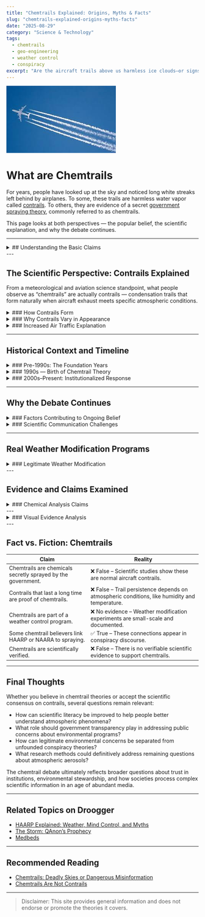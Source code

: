```yaml
---
title: "Chemtrails Explained: Origins, Myths & Facts"
slug: "chemtrails-explained-origins-myths-facts"
date: "2025-08-29"
category: "Science & Technology"
tags:
  - chemtrails
  - geo-engineering
  - weather control
  - conspiracy
excerpt: "Are the aircraft trails above us harmless ice clouds—or signs of secret chemical spraying? Explore the debate and the science behind the chemtrail controversy."
---
```

![contrails](/public/download.jpeg)
# What are Chemtrails

For years, people have looked up at the sky and noticed long white streaks left behind by airplanes. To some, these trails are harmless water vapor called [contrails](https://www.nasa.gov). To others, they are evidence of a secret [government spraying theory](https://archive.legmt.gov), commonly referred to as chemtrails.

This page looks at both perspectives — the popular belief, the scientific explanation, and why the debate continues.

---

<details>
<summary> ## Understanding the Basic Claims </summary>

The term “chemtrail” is a portmanteau of “chemical” and “trail,” first popularized in the late 1990s. Proponents of chemtrail theories argue that certain aircraft trails are not ordinary contrails, but rather evidence of deliberate chemical spraying programs conducted by governments or other organizations.

### Common Chemtrail Theory Claims

- **Agricultural Impact**: Allegations that chemicals are designed to affect crop growth or soil composition  
- **Weather Modification**: Some believe the trails are part of weather control programs designed to manipulate precipitation, temperature, or atmospheric conditions  
- **Population Control**: Theories suggest chemicals are being dispersed to affect human health or behavior  
- **Solar Radiation Management**: Claims that spraying is intended to reflect sunlight and combat climate change through geoengineering  

### Observable Differences Cited by Believers

Chemtrail proponents often point to several characteristics they claim distinguish chemtrails from normal contrails:

- Persistence: Trails that linger for hours rather than dissipating quickly  
- Spreading: Trails that expand and spread across the sky  
- Grid Patterns: Multiple aircraft creating intersecting trail patterns  
- On-Off Behavior: Trails that appear to start and stop abruptly  
- Color Variations: Trails that appear different colors under certain lighting conditions  

</details>
---

## The Scientific Perspective: Contrails Explained

From a meteorological and aviation science standpoint, what people observe as “chemtrails” are actually contrails — condensation trails that form naturally when aircraft exhaust meets specific atmospheric conditions.

<details>
<summary>### How Contrails Form</summary>

Contrails are created when hot jet exhaust, containing water vapor and carbon dioxide, meets the cold, humid air at high altitudes (typically 26,000+ feet). This process is similar to how you can see your breath on a cold day.
</details>


<details>
<summary>### Why Contrails Vary in Appearance</summary>

- **Atmospheric Humidity**: In humid conditions, contrails persist longer and spread wider  
- **Temperature**: Colder temperatures at altitude help maintain contrail formation  
- **Wind Patterns**: Upper-atmosphere winds can cause trails to drift, spread, or form patterns  
- **Aircraft Type**: Different engines and flight altitudes produce varying trail characteristics  
- **Time of Day**: Lighting conditions affect how contrails appear to observers on the ground  
</details>

<details>
<summary>### Increased Air Traffic Explanation</summary>

Scientists point out that commercial air traffic has increased dramatically since the 1970s, meaning more trails are visible simply due to more flights. Flight tracking data shows that areas with heavy air traffic corridors naturally produce more persistent contrail formations.

</details>

---

## Historical Context and Timeline

<details>
<summary>### Pre-1990s: The Foundation Years</summary>

Contrails have been a documented atmospheric phenomenon since high-altitude flight began in the 1920s, when aviation first reached altitudes where the temperature and humidity conditions could create these visible trails. This phenomenon gained particular attention during World War II, when military pilots regularly documented persistent contrail formations during high-altitude missions.

During this same period, various governments began conducting weather modification research openly, exploring ways to influence precipitation patterns and atmospheric conditions for both military and civilian purposes. This legitimate scientific research into atmospheric manipulation would later become a key reference point for those questioning the nature of aircraft trails in the sky.
</details>

<details>
<summary>### 1990s — Birth of Chemtrail Theory</summary>

The 1990s marked a significant shift in how some people interpreted aircraft contrails. In 1996, the term “chemtrail” began appearing in conspiracy theory discussions, distinguishing these theories from the established science of contrails. The concept gained substantial momentum in 1999 when radio host Art Bell popularized chemtrail theories on his widely-listened program *Coast to Coast AM*, introducing the ideas to a national audience.

The late 1990s coincided with the early expansion of the internet, and forums and websites began systematically documenting what believers considered evidence of chemtrail activity. This digital documentation created an organized community around the theory and provided a platform for sharing observations and developing collective interpretations of atmospheric phenomena.

</details>
<details>
<summary>### 2000s–Present: Institutionalized Response</summary>

As chemtrail theories gained traction in the new millennium, government agencies began formally addressing public concerns through official statements and educational materials. This period also saw the publication of peer-reviewed scientific studies specifically examining chemtrail claims, with researchers attempting to bridge the gap between atmospheric science and public understanding.

The rise of social media platforms dramatically amplified both chemtrail theories and scientific rebuttals, creating parallel information ecosystems where different communities reinforced their existing beliefs. This digital amplification has made the debate more visible and polarized than ever before.

</details>

---

## Why the Debate Continues

<details>
<summary>### Factors Contributing to Ongoing Belief</summary>

Several psychological and social factors help explain why chemtrail theories persist despite scientific consensus. The visual evidence factor plays a crucial role – people can clearly see trails in the sky, making the phenomenon tangible and immediate rather than abstract. This visibility gives observers a sense of direct experience that feels more compelling than scientific explanations.

Human pattern recognition naturally drives people to seek explanations for observed phenomena, especially when those phenomena appear to vary in ways that seem systematic or intentional. Historical examples of undisclosed government programs fuel suspicion about current activities, creating a context where secretive explanations seem plausible.

Legitimate environmental concerns about air pollution and atmospheric manipulation provide an emotional foundation that makes chemtrail theories feel relevant to real-world problems.

Once adopted, these beliefs tend to be reinforced through confirmation bias, where new information is interpreted in ways that support existing conclusions. This creates a self-reinforcing cycle where contrary evidence is either dismissed or reinterpreted to fit the established framework.

</details>
<details>
<summary>### Scientific Communication Challenges</summary>

The persistence of chemtrail theories also reflects genuine challenges in science communication. Complex atmospheric science involving temperature gradients, humidity levels, and aerodynamic principles is inherently difficult to explain in simple terms that feel satisfying to non-specialists. Weather patterns and aviation logistics operate according to principles that are not intuitive to most people, creating gaps between expert knowledge and public understanding.

Scientific uncertainty, which researchers express as normal intellectual honesty, is sometimes interpreted by the public as evasion or evidence of hidden agendas. The limited direct engagement between atmospheric scientists and concerned citizens means that authoritative information often reaches the public through intermediaries rather than direct dialogue.
</details>

---

## Real Weather Modification Programs

<details>
<summary>### Legitimate Weather Modification</summary>

Understanding the chemtrail debate requires acknowledging that weather modification does occur in documented, regulated forms. Cloud seeding programs operate in various regions worldwide to increase rainfall or reduce hail damage, using aircraft or ground-based systems to introduce particles that encourage precipitation formation. These programs are typically managed by local water authorities or agricultural organizations.

Historical research into hurricane modification, though largely discontinued, demonstrated that governments have indeed investigated large-scale atmospheric intervention. Fog dispersal systems are currently used at some airports for safety purposes, showing that atmospheric manipulation for practical purposes is a real and ongoing activity.

However, these legitimate weather modification programs differ significantly from alleged chemtrail operations. They are publicly documented and regulated by environmental agencies, limited in scope and geographic area, and use different methods than those claimed in chemtrail theories. Most importantly, they are conducted with environmental oversight and community awareness.  

</details>
---

## Evidence and Claims Examined

<details>
<summary>### Chemical Analysis Claims</summary>

#### Claim: “Soil and Water Tests Show Unusual Chemicals”

**Chemtrail Argument:** Elevated levels of aluminum, barium, and strontium in soil and water samples prove chemical spraying.  
**Scientific Response:** These elements occur naturally in soil and can be affected by industrial pollution, agricultural practices, and testing methodology.

</details>
---

<details>
<summary>### Visual Evidence Analysis</summary>

#### Claim: “Trails That Don’t Dissipate Are Unnatural”

**Chemtrail Argument:** Normal contrails should disappear quickly, so persistent trails must be chemical spraying.  
**Scientific Response:** Contrail persistence depends entirely on atmospheric conditions. In humid conditions at high altitude, contrails can persist for hours and spread across miles of sky.  

#### Claim: “Grid Patterns Prove Coordinated Spraying”

**Chemtrail Argument:** Intersecting trail patterns in the sky indicate systematic spraying operations.  
**Scientific Response:** Commercial aviation follows established flight corridors and air traffic control patterns. Intersecting trails occur naturally where flight paths cross.

#### Claim: “Trails Turn On and Off”

**Chemtrail Argument:** Trails that start and stop abruptly indicate deliberate spraying with on/off switches.  
**Scientific Response:** Aircraft encounter varying atmospheric conditions as they fly. Contrails form only when specific temperature and humidity conditions are met.

#### Understanding Photographic Evidence

One of the most compelling aspects of chemtrail discussions is the photographic evidence that believers frequently present to support their claims. These images often show atmospheric phenomena that appear unusual to untrained observers, leading to interpretations that may not align with meteorological science.

</details>
---

## Fact vs. Fiction: Chemtrails

| Claim | Reality |
|---|---|
| Chemtrails are chemicals secretly sprayed by the government. | ❌ False – Scientific studies show these are normal aircraft contrails. |
| Contrails that last a long time are proof of chemtrails. | ❌ False – Trail persistence depends on atmospheric conditions, like humidity and temperature. |
| Chemtrails are part of a weather control program. | ❌ No evidence – Weather modification experiments are small-scale and documented. |
| Some chemtrail believers link HAARP or NAARA to spraying. | ✅ True – These connections appear in conspiracy discourse. |
| Chemtrails are scientifically verified. | ❌ False – There is no verifiable scientific evidence to support chemtrails. |

---

## Final Thoughts

Whether you believe in chemtrail theories or accept the scientific consensus on contrails, several questions remain relevant:  
- How can scientific literacy be improved to help people better understand atmospheric phenomena?  
- What role should government transparency play in addressing public concerns about environmental programs?  
- How can legitimate environmental concerns be separated from unfounded conspiracy theories?  
- What research methods could definitively address remaining questions about atmospheric aerosols?

The chemtrail debate ultimately reflects broader questions about trust in institutions, environmental stewardship, and how societies process complex scientific information in an age of abundant media.


---

## Related Topics on Droogger

- [HAARP Explained: Weather, Mind Control, and Myths](/haarp-explained-weather-mind-control-and-myths)  
- [The Storm: QAnon’s Prophecy](/the-storm-qanon-prophecy)  
- [Medbeds](http://192.168.0.162:3000/article/medbeds-quantum-healing)  

---

## Recommended Reading

- [Chemtrails: Deadly Skies or Dangerous Misinformation](https://irl.umsl.edu/cgi/viewcontent.cgi?article=1208&context=urs)  
- [Chemtrails Are Not Contrails](https://irl.umsl.edu/cgi/viewcontent.cgi?article=1208&context=urs)  

---

> Disclaimer: This site provides general information and does not endorse or promote the theories it covers.
